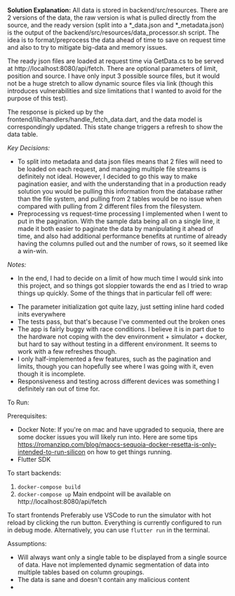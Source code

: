 **Solution Explanation:**
All data is stored in backend/src/resources. There are 2 versions of the data, the raw version is what is pulled directly from the source, and the ready version (split into a *_data.json and *_metadata.json) is the output of the backend/src/resources/data_processor.sh script. The idea is to format/preprocess the data ahead of time to save on request time and also to try to mitigate big-data and memory issues.

The ready json files are loaded at request time via GetData.cs to be served at http://localhost:8080/api/fetch. There are optional parameters of limit, position and source. I have only input 3 possible source files, but it would not be a huge stretch to allow dynamic source files via link (though this introduces vulnerabilities and size limitations that I wanted to avoid for the purpose of this test).

The response is picked up by the frontend/lib/handlers/handle_fetch_data.dart, and the data model is correspondingly updated. This state change triggers a refresh to show the data table.

*Key Decisions:*
- To split into metadata and data json files means that 2 files will need to be loaded on each request, and managing multiple file streams is definitely not ideal. However, I decided to go this way to make pagination easier, and with the understanding that in a production ready solution you would be pulling this information from the database rather than the file system, and pulling from 2 tables would be no issue when compared with pulling from 2 different files from the filesystem.
- Preprocessing vs request-time processing I implemented when I went to put in the pagination. With the sample data being all on a single line, it made it both easier to paginate the data by manipulating it ahead of time, and also had additional performance benefits at runtime of already having the columns pulled out and the number of rows, so it seemed like a win-win.

*Notes:*
- In the end, I had to decide on a limit of how much time I would sink into this project, and so things got sloppier towards the end as I tried to wrap things up quickly. Some of the things that in particular fell off were:
* The parameter initialization got quite lazy, just setting inline hard coded inits everywhere
* The tests pass, but that's because I've commented out the broken ones
* The app is fairly buggy with race conditions. I believe it is in part due to the hardware not coping with the dev environment + simulator + docker, but hard to say without testing in a different environment. It seems to work with a few refreshes though.
* I only half-implemented a few features, such as the pagination and limits, though you can hopefully see where I was going with it, even though it is incomplete.
* Responsiveness and testing across different devices was something I definitely ran out of time for.


To Run:

Prerequisites:
* Docker
Note: If you're on mac and have upgraded to sequoia, there are some docker issues you will likely run into. Here are some tips https://romanzipp.com/blog/maocs-sequoia-docker-resetta-is-only-intended-to-run-silicon on how to get things running.
* Flutter SDK

To start backends:
1. `docker-compose build`
2. `docker-compose up`
Main endpoint will be available on http://localhost:8080/api/fetch

To start frontends
Preferably use VSCode to run the simulator with hot reload by clicking the run button. Everything is currently configured to run in debug mode.
Alternatively, you can use `flutter run` in the terminal.



Assumptions:
- Will always want only a single table to be displayed from a single source of data. Have not implemented dynamic segmentation of data into multiple tables based on column groupings.
- The data is sane and doesn't contain any malicious content
- 